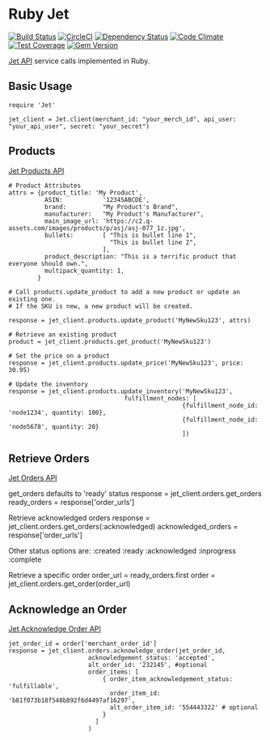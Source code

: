 # Ruby Jet

[![Build Status](https://travis-ci.org/jasonwells/ruby-jet.svg)](https://travis-ci.org/jasonwells/ruby-jet)
[![CircleCI](https://circleci.com/gh/jasonwells/ruby-jet.svg?style=shield)](https://circleci.com/gh/jasonwells/ruby-jet)
[![Dependency Status](https://gemnasium.com/jasonwells/ruby-jet.svg)](https://gemnasium.com/jasonwells/ruby-jet)
[![Code Climate](https://codeclimate.com/github/jasonwells/ruby-jet/badges/gpa.svg)](https://codeclimate.com/github/jasonwells/ruby-jet)
[![Test Coverage](https://codeclimate.com/github/jasonwells/ruby-jet/badges/coverage.svg)](https://codeclimate.com/github/jasonwells/ruby-jet/coverage)
[![Gem Version](https://badge.fury.io/rb/ruby-jet.svg)](https://badge.fury.io/rb/ruby-jet)

[Jet API](https://developer.jet.com/) service calls implemented in Ruby.

## Basic Usage

    require 'Jet'

    jet_client = Jet.client(merchant_id: "your_merch_id", api_user: "your_api_user", secret: "your_secret")

## Products
[Jet Products API](https://developer.jet.com/docs/merchant-sku)

    # Product Attributes
    attrs = {product_title: 'My Product',
              ASIN:           '12345ABCDE',
              brand:          "My Product's Brand",
              manufacturer:   "My Product's Manufacturer",
              main_image_url: 'https://c2.q-assets.com/images/products/p/asj/asj-077_1z.jpg',
              bullets:        [ "This is bullet line 1",
                                "This is bullet line 2",
                              ],
              product_description: "This is a terrific product that everyone should own.",
              multipack_quantity: 1,
            }

    # Call products.update_product to add a new product or update an existing one.
    # If the SKU is new, a new product will be created.

    response = jet_client.products.update_product('MyNewSku123', attrs)

    # Retrieve an existing product
    product = jet_client.products.get_product('MyNewSku123')

    # Set the price on a product
    response = jet_client.products.update_price('MyNewSku123', price: 30.95)

    # Update the inventory
    response = jet_client.products.update_inventory('MyNewSku123',
                                    fulfillment_nodes: [
                                                    {fulfillment_node_id: 'node1234', quantity: 100},
                                                    {fulfillment_node_id: 'node5678', quantity: 20}
                                                    ])

## Retrieve Orders
[Jet Orders API](https://developer.jet.com/docs/order-status)

get_orders defaults to 'ready' status
    response = jet_client.orders.get_orders
    ready_orders = response['order_urls']

Retrieve acknowledged orders
    response = jet_client.orders.get_orders(:acknowledged)
    acknowledged_orders = response['order_urls']

Other status options are:
    :created
    :ready
    :acknowledged
    :inprogress
    :complete

Retrieve a specific order
    order_url = ready_orders.first
    order = jet_client.orders.get_order(order_url)

## Acknowledge an Order
[Jet Acknowledge Order API](https://developer.jet.com/docs/acknowledge-order)

    jet_order_id = order['merchant_order_id']
    response = jet_client.orders.acknowledge_order(jet_order_id,
                          acknowledgement_status: 'accepted',
                          alt_order_id: '232145', #optional
                          order_items: [
                              { order_item_acknowledgement_status: 'fulfillable',
                                order_item_id: 'b81f073b18f548b892f6d4497af16297',
                                alt_order_item_id: '554443322' # optional
                              }
                            ]
                          )





